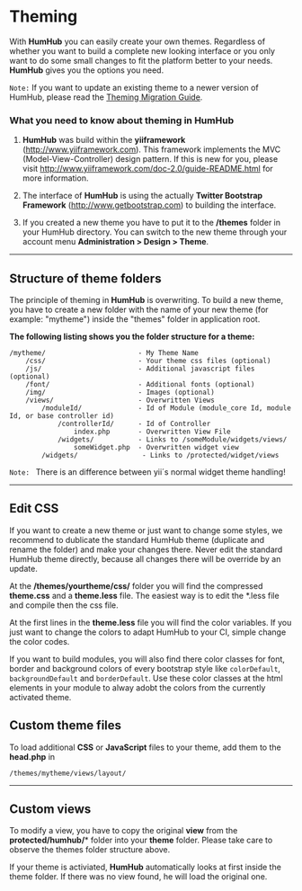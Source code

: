 Theming
=======

With **HumHub** you can easily create your own themes. Regardless of whether you want to build a complete new looking interface or you only want to do some small changes to fit the platform better to your needs. **HumHub** gives you the options you need. 

``Note:`` If you want to update an existing theme to a newer version of HumHub, please read the [Theming Migration Guide](migrate.md).

### What you need to know about theming in HumHub
1. **HumHub** was build within the **yiiframework** (<http://www.yiiframework.com>). This framework implements the MVC (Model-View-Controller) design pattern. If this is new for you, please visit <http://www.yiiframework.com/doc-2.0/guide-README.html> for more information.

2. The interface of **HumHub** is using the actually **Twitter Bootstrap Framework** (<http://www.getbootstrap.com>) to building the interface.

3. If you created a new theme you have to put it to the **/themes** folder in your HumHub directory. You can switch to the new theme through your account menu **Administration > Design > Theme**.




---

## Structure of theme folders

The principle of theming in **HumHub** is overwriting. To build a new theme, you have to create a new folder with the name of your new theme (for example: "mytheme") inside the "themes" folder in application root.

**The following listing shows you the folder structure for a theme:**

    /mytheme/                       - My Theme Name
        /css/                       - Your theme css files (optional)
        /js/                        - Additional javascript files (optional)
        /font/                      - Additional fonts (optional)
        /img/                       - Images (optional)         
        /views/                     - Overwritten Views
            /moduleId/              - Id of Module (module_core Id, module Id, or base controller id)
                /controllerId/      - Id of Controller
                    index.php       - Overwritten View File
                /widgets/           - Links to /someModule/widgets/views/
                    someWidget.php  - Overwritten widget view
            /widgets/                - Links to /protected/widget/views

``Note: ``  There is an difference between yii´s normal widget theme handling!

---

## Edit CSS
If you want to create a new theme or just want to change some styles, we recommend to dublicate the standard HumHub theme (duplicate and rename the folder) and make your changes there. Never edit the standard HumHub theme directly, because all changes there will be override by an update.

At the **/themes/yourtheme/css/** folder you will find the compressed **theme.css** and a **theme.less** file. The easiest way is to edit the *.less file and compile then the css file.

At the first lines in the **theme.less** file you will find the color variables. If you just want to change the colors to adapt HumHub to your CI, simple change the color codes.

If you want to build modules, you will also find there color classes for font, border and background colors of every bootstrap style like ``colorDefault``, ``backgroundDefault`` and ``borderDefault``. Use these color classes at the html elements in your module to alway adobt the colors from the currently activated theme.




## Custom theme files
To load additional **CSS** or **JavaScript** files to your theme, add them to the **head.php** in

    /themes/mytheme/views/layout/


---

## Custom views
To modify a view, you have to copy the original **view** from the **protected/humhub/***  folder into your **theme** folder. Please take care to observe the themes folder structure above.

If your theme is activiated, **HumHub** automatically looks at first inside the theme folder. If there was no view found, he will load the original one.




